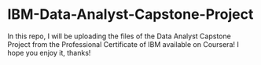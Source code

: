 # IBM-Data-Analyst-Capstone-Project

In this repo, I will be uploading the files of the Data Analyst Capstone Project from the Professional Certificate of IBM available on Coursera! I hope you enjoy it, thanks!
